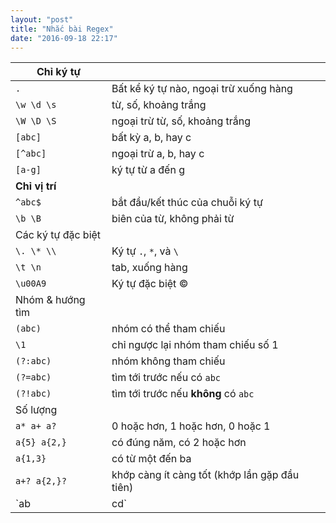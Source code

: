 ```yaml
---
layout: "post"
title: "Nhắc bài Regex"
date: "2016-09-18 22:17"
---
```


| **Chỉ ký tự** ||
---|---
| `.` | Bất kể ký tự nào, ngoại trừ xuống hàng |
| `\w \d \s` | từ, số, khoảng trắng |
| `\W \D \S` | ngoại trừ từ, số, khoảng trắng |
| `[abc]` | bất kỳ a, b, hay c |
| `[^abc]` | ngoại trừ a, b, hay c |
| `[a-g]` | ký tự từ a đến g |
| **Chỉ vị trí** |
| `^abc$` | bắt đầu/kết thúc của chuỗi ký tự |
| `\b \B` | biên của từ, không phải từ |
| Các ký tự đặc biệt |
| `\. \* \\` | Ký tự `.`, `*`, và `\`  |
| `\t \n` | tab, xuống hàng |
| `\u00A9` | Ký tự đặc biệt © |
| Nhóm & hướng tìm |
| `(abc)` | nhóm có thể tham chiếu |
| `\1` | chỉ ngược lại nhóm tham chiếu số 1 |
| `(?:abc)` | nhóm không tham chiếu |
| `(?=abc)` | tìm tới trước nếu có `abc` |
| `(?!abc)` | tìm tới trước nếu **không** có `abc` |
| Số lượng |
| `a* a+ a?` | 0 hoặc hơn, 1 hoặc hơn, 0 hoặc 1 |
| `a{5} a{2,}` | có đúng năm, có 2 hoặc hơn |
| `a{1,3}` | có từ một đến ba |
| `a+? a{2,}?` | khớp càng ít càng tốt (khớp lần gặp đầu tiên) |
| `ab|cd` | tìm `ab` hoặc `cd` |
